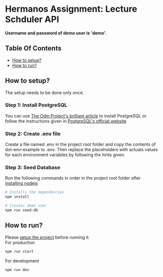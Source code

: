 # Hermanos Assignment: Lecture Schduler API
**Username and password of demo user is 'demo'.**

## Table Of Contents
- [How to setup?](#how-to-setup)
- [How to run?](#how-to-run)

## How to setup?
The setup needs to be done only once.
### Step 1: Install PostgreSQL
You can use [The Odin Project's brilliant article](https://www.theodinproject.com/lessons/nodejs-installing-postgresql) to install PostgreSQL 
or follow the instructions given in [PostgreSQL's official website](https://www.postgresql.org/download/)

### Step 2: Create .env file
Create a file named .env in the project root folder and copy the contents of dot-env-example to .env. Then replace the placeholders with actuals values for 
each environment variables by following the hints given.

### Step 3: Seed Database
Run the following commands in order in the project root folder after [installing nodejs](https://nodejs.org/en/learn/getting-started/how-to-install-nodejs)
```sh
# Installs the dependencies
npm install
```
```sh
# Creates demo user
npm run seed-db
```
## How to run?
Please [setup the project](#how-to-setup) before running it.  
For production
```sh
npm run start
```
For development
```sh
npm run dev
```

